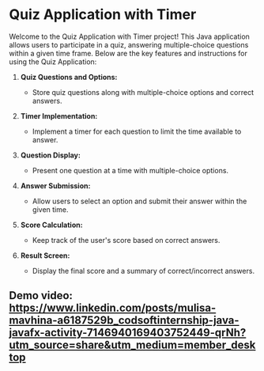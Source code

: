 # Quiz Application with Timer

Welcome to the Quiz Application with Timer project! This Java application allows users to participate in a quiz, answering multiple-choice questions within a given time frame. Below are the key features and instructions for using the Quiz Application:

1. **Quiz Questions and Options:**
   - Store quiz questions along with multiple-choice options and correct answers.

2. **Timer Implementation:**
   - Implement a timer for each question to limit the time available to answer.

3. **Question Display:**
   - Present one question at a time with multiple-choice options.

4. **Answer Submission:**
   - Allow users to select an option and submit their answer within the given time.

5. **Score Calculation:**
   - Keep track of the user's score based on correct answers.

6. **Result Screen:**
   - Display the final score and a summary of correct/incorrect answers.

## Demo video: https://www.linkedin.com/posts/mulisa-mavhina-a6187529b_codsoftinternship-java-javafx-activity-7146940169403752449-qrNh?utm_source=share&utm_medium=member_desktop
